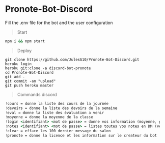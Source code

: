 # Pronote-Bot-Discord

Fill the .env file for the bot and the user configuration

> Start
```cmd
npm i && npm start
```

> Deploy

```
git clone https://github.com/JulesG10/Pronote-Bot-Discord.git
heroku login
heroku git:clone -a discord-bot-pronote
cd Pronote-Bot-Discord
git add .
git commit -am "upload"
git push heroku master
```

> Commands discord

```cmd
!cours = donne la liste des cours de la journée
!devoirs = donne la liste des devoirs de la semaine
!eval = donne la liste des évaluation a venir
!moyenne = donne la moyenne de la classe
!login <identifiant> <mot de passe> = donne vos information (moyenne, groupe, etc...) (vos indentifiant pronote seront cacher)
!notes <identifiant> <mot de passe> = listes toutes vos notes en DM (vos indentifiant pronote seront cacher)
!clear = efface les 100 dernier message du salon
!pronote = donne la licence et les information sur le createur du bot
```

